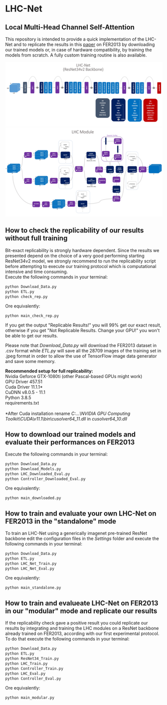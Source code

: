 # LHC-Net
## Local Multi-Head Channel Self-Attention

This repository is intended to provide a quick implementation of the LHC-Net and to replicate the results in this [paper](https://arxiv.org/abs/2111.07224) on FER2013 by downloading our trained models or, in case of hardware compatibility, by training the models from scratch. A fully custom training routine is also available.

![Image of LHC_Net](https://github.com/Bodhis4ttva/LHC_Net/blob/main/Images/LHC_Net.jpg)
![Image of LHC_Module2](https://github.com/Bodhis4ttva/LHC_Net/blob/main/Images/LHC_Module2.jpg)

## How to check the replicability of our results without full training
Bit-exact replicability is strongly hardware dependent. Since the results we presented depend on the choice of a very good performing starting ResNet34v2 model, we strongly recommend to run the replicability script before attempting to execute our training protocol which is computational intensive and time consuming.<br />
Execute the following commands in your terminal:
```
python Download_Data.py
python ETL.py
python check_rep.py
```
Ore equivalently:
```
python main_check_rep.py
```
If you get the output "Replicable Results!" you will 99% get our exact result, otherwise if you get "Not Replicable Results. Change your GPU!" you won't be able to get our results.

Please note that *Download_Data.py* will download the FER2013 dataset in .csv format while *ETL.py* will save all the 28709 images of the training set in .jpeg format in order to allow the use of TensorFlow image data generator and save some memory.

**Recommended setup for full replicability: <br />**
Nvidia Geforce GTX-1080ti (other Pascal-based GPUs might work)<br />
GPU Driver 457.51 <br />
Cuda Driver 11.1.1* <br />
CuDNN v8.0.5 - 11.1 <br />
Python 3.8.5 <br />
requirements.txt <br />
<br />
*After Cuda installation rename *C:\...\NVIDIA GPU Computing Toolkit\CUDA\v11.1\bin\cusolver64_11.dll* in *cusolver64_10.dll*

## How to download our trained models and evaluate their performances on FER2013
Execute the following commands in your terminal:<br />
```
python Download_Data.py
python Download_Models.py
python LHC_Downloaded_Eval.py
python Controller_Downloaded_Eval.py
```
Ore equivalently:
```
python main_downloaded.py
```

## How to train and evaluate your own LHC-Net on FER2013 in the "standalone" mode
To train an LHC-Net using a generically imagenet pre-trained ResNet backbone edit the configuration files in the *Settings* folder and execute the following commands in your terminal:<br />
```
python Download_Data.py
python ETL.py
python LHC_Net_Train.py
python LHC_Net_Eval.py
```
Ore equivalently:
```
python main_standalone.py
```

## How to train and evalueate LHC-Net on FER2013 in our "modular" mode and replicate our results
If the replicability check gave a positive result you could replicate our results by integrating and training the LHC modules on a ResNet backbone already trained on FER2013, according with our first experimental protocol. To do that execute the following commands in your terminal:
```
python Download_Data.py
python ETL.py
python ResNet34_Train.py
python LHC_Train.py
python Controller_Train.py
python LHC_Eval.py
python Controller_Eval.py
```
Ore equivalently:
```
python main_modular.py
```
